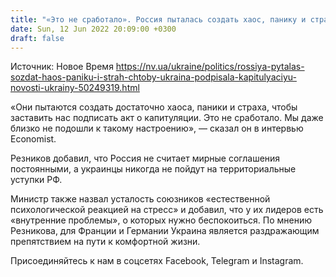 ```yaml
---
title: "«Это не сработало». Россия пыталась создать хаос, панику и страх, чтобы Украина подписала капитуляцию — Резников"
date: Sun, 12 Jun 2022 20:09:00 +0300
draft: false
---
```

Источник: Новое Время https://nv.ua/ukraine/politics/rossiya-pytalas-sozdat-haos-paniku-i-strah-chtoby-ukraina-podpisala-kapitulyaciyu-novosti-ukrainy-50249319.html


«Они пытаются создать достаточно хаоса, паники и страха, чтобы заставить нас подписать акт о капитуляции. Это не сработало. Мы даже близко не подошли к такому настроению», — сказал он в интервью Economist. 

Резников добавил, что Россия не считает мирные соглашения постоянными, а украинцы никогда не пойдут на территориальные уступки РФ. 

Министр также назвал усталость союзников «естественной психологической реакцией на стресс» и добавил, что у их лидеров есть «внутренние проблемы», о которых нужно беспокоиться. По мнению Резникова, для Франции и Германии Украина является раздражающим препятствием на пути к комфортной жизни.

Присоединяйтесь к нам в соцсетях Facebook, Telegram и Instagram.
